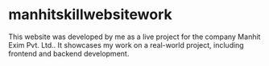 # manhitskillwebsitework
This website was developed by me as a live project for the company Manhit Exim Pvt. Ltd.. It showcases my work on a real-world project, including frontend and backend development.
